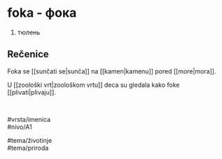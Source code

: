 # foka - фока

1. тюлень  

## Rečenice

Foka se [[sunčati se|sunča]] na [[kamen|kamenu]] pored [[more|mora]].  

U [[zoološki vrt|zoološkom vrtu]] deca su gledala kako foke [[plivati|plivaju]].  

<br>

#vrsta/imenica  
#nivo/A1  

#tema/životinje  
#tema/priroda
